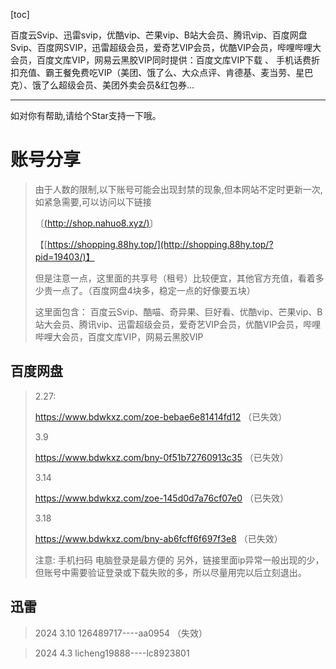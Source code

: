[toc]

百度云Svip、迅雷svip，优酷vip、芒果vip、B站大会员、腾讯vip、百度网盘Svip、百度网SVIP，迅雷超级会员，爱奇艺VIP会员，优酷VIP会员，哔哩哔哩大会员，百度文库VIP，网易云黑胶VIP同时提供：百度文库VIP下载 、 手机话费折扣充值、霸王餐免费吃VIP（美团、饿了么、大众点评、肯德基、麦当劳、星巴克）、饿了么超级会员、美团外卖会员&红包券…

---

如对你有帮助,请给个Star支持一下哦。

# 账号分享

> 由于人数的限制,以下账号可能会出现封禁的现象,但本网站不定时更新一次,如紧急需要,可以访问以下链接
>
> 〔[(http://shop.nahuo8.xyz/)](http://shop.nahuo8.xyz/)〕
> 
> 【[https://shopping.88hy.top/](http://shopping.88hy.top/?pid=19403/)】
>
> 但是注意一点，这里面的共享号（租号）比较便宜，其他官方充值，看着多少贵一点了。（百度网盘4块多，稳定一点的好像要五块）
>
> 这里面包含： 百度云Svip、酷喵、奇异果、巨好看、优酷vip、芒果vip、B站大会员、腾讯vip、迅雷超级会员，爱奇艺VIP会员，优酷VIP会员，哔哩哔哩大会员，百度文库VIP，网易云黑胶VIP

## 百度网盘

> 2.27: 
>
> https://www.bdwkxz.com/zoe-bebae6e81414fd12  （已失效）
>
> 3.9
>
> https://www.bdwkxz.com/bny-0f51b72760913c35 （已失效）
>
> 3.14
>
> https://www.bdwkxz.com/zoe-145d0d7a76cf07e0 （已失效）
>
> 3.18
> 
> https://www.bdwkxz.com/bny-ab6fcff6f697f3e8 （已失效）
> 
> 注意: 手机扫码  电脑登录是最方便的
> 另外，链接里面ip异常一般出现的少，但账号中需要验证登录或下载失败的多，所以尽量用完以后立刻退出。

## 迅雷
> 2024 3.10
> 126489717----aa0954 （失效）

> 2024 4.3
> licheng19888----lc8923801




> 

